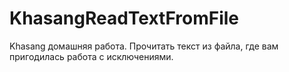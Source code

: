 # KhasangReadTextFromFile
Khasang домашняя работа.
Прочитать текст из файла, где вам пригодилась работа с исключениями.

